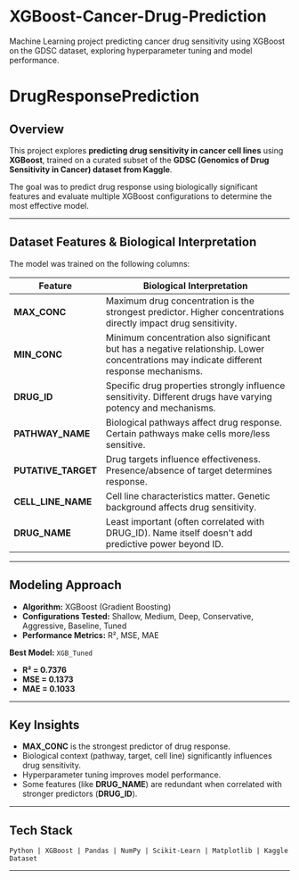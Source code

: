 # XGBoost-Cancer-Drug-Prediction
Machine Learning project predicting cancer drug sensitivity using XGBoost on the GDSC dataset, exploring hyperparameter tuning and model performance.
# DrugResponsePrediction

## Overview
This project explores **predicting drug sensitivity in cancer cell lines** using **XGBoost**, trained on a curated subset of the **GDSC (Genomics of Drug Sensitivity in Cancer) dataset from Kaggle**.  

The goal was to predict drug response using biologically significant features and evaluate multiple XGBoost configurations to determine the most effective model.

---

## Dataset Features & Biological Interpretation

The model was trained on the following columns:

| Feature | Biological Interpretation |
|---------|---------------------------|
| **MAX_CONC** | Maximum drug concentration is the strongest predictor. Higher concentrations directly impact drug sensitivity. |
| **MIN_CONC** | Minimum concentration also significant but has a negative relationship. Lower concentrations may indicate different response mechanisms. |
| **DRUG_ID** | Specific drug properties strongly influence sensitivity. Different drugs have varying potency and mechanisms. |
| **PATHWAY_NAME** | Biological pathways affect drug response. Certain pathways make cells more/less sensitive. |
| **PUTATIVE_TARGET** | Drug targets influence effectiveness. Presence/absence of target determines response. |
| **CELL_LINE_NAME** | Cell line characteristics matter. Genetic background affects drug sensitivity. |
| **DRUG_NAME** | Least important (often correlated with DRUG_ID). Name itself doesn't add predictive power beyond ID. |

---

## Modeling Approach

- **Algorithm:** XGBoost (Gradient Boosting)  
- **Configurations Tested:** Shallow, Medium, Deep, Conservative, Aggressive, Baseline, Tuned  
- **Performance Metrics:** R², MSE, MAE  

**Best Model:** `XGB_Tuned`  
- **R² = 0.7376**  
- **MSE = 0.1373**  
- **MAE = 0.1033**  

---

## Key Insights

- **MAX_CONC** is the strongest predictor of drug response.  
- Biological context (pathway, target, cell line) significantly influences drug sensitivity.  
- Hyperparameter tuning improves model performance.  
- Some features (like **DRUG_NAME**) are redundant when correlated with stronger predictors (**DRUG_ID**).  

---

## Tech Stack

`Python | XGBoost | Pandas | NumPy | Scikit-Learn | Matplotlib | Kaggle Dataset`

---



